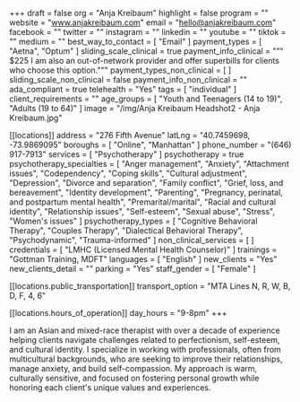 +++
draft = false
org = "Anja Kreibaum"
highlight = false
program = ""
website = "www.anjakreibaum.com"
email = "hello@anjakreibaum.com"
facebook = ""
twitter = ""
instagram = ""
linkedin = ""
youtube = ""
tiktok = ""
medium = ""
best_way_to_contact = [ "Email" ]
payment_types = [ "Aetna", "Optum" ]
sliding_scale_clinical = true
payment_info_clinical = """
$225
I am also an out-of-network provider and offer superbills for clients who choose this option."""
payment_types_non_clinical = [ ]
sliding_scale_non_clinical = false
payment_info_non_clinical = ""
ada_compliant = true
telehealth = "Yes"
tags = [ "individual" ]
client_requirements = ""
age_groups = [ "Youth and Teenagers (14 to 19)", "Adults (19 to 64)" ]
image = "/img/Anja Kreibaum Headshot2 - Anja Kreibaum.jpg"

[[locations]]
address = "276 Fifth Avenue"
latLng = "40.7459698, -73.9869095"
boroughs = [ "Online", "Manhattan" ]
phone_number = "(646) 917-7913"
services = [ "Psychotherapy" ]
psychotherapy = true
psychotherapy_specialties = [
  "Anger management",
  "Anxiety",
  "Attachment issues",
  "Codependency",
  "Coping skills",
  "Cultural adjustment",
  "Depression",
  "Divorce and separation",
  "Family conflict",
  "Grief, loss, and bereavement",
  "Identity development",
  "Parenting",
  "Pregnancy, perinatal, and postpartum mental health",
  "Premarital/marital",
  "Racial and cultural identity",
  "Relationship issues",
  "Self-esteem",
  "Sexual abuse",
  "Stress",
  "Women's issues"
]
psychotherapy_types = [
  "Cognitive Behavioral Therapy",
  "Couples Therapy",
  "Dialectical Behavioral Therapy",
  "Psychodynamic",
  "Trauma-informed"
]
non_clinical_services = [ ]
credentials = [ "LMHC (Licensed Mental Health Counselor)" ]
trainings = "Gottman Training, MDFT"
languages = [ "English" ]
new_clients = "Yes"
new_clients_detail = ""
parking = "Yes"
staff_gender = [ "Female" ]

  [[locations.public_transportation]]
  transport_option = "MTA Lines N, R, W, B, D, F, 4, 6"

  [[locations.hours_of_operation]]
  day_hours = "9-8pm"
+++

I am an Asian and mixed-race therapist with over a decade of experience helping clients navigate challenges related to perfectionism, self-esteem, and cultural identity. I specialize in working with professionals, often from multicultural backgrounds, who are seeking to improve their relationships, manage anxiety, and build self-compassion. My approach is warm, culturally sensitive, and focused on fostering personal growth while honoring each client's unique values and experiences.

